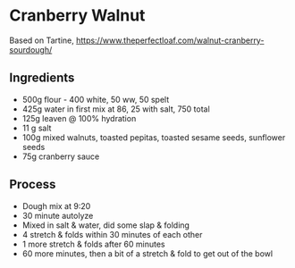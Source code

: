 # Cranberry Walnut
Based on Tartine, https://www.theperfectloaf.com/walnut-cranberry-sourdough/

## Ingredients
- 500g flour - 400 white, 50 ww, 50 spelt
- 425g water in first mix at 86, 25 with salt, 750 total
- 125g leaven @ 100% hydration
- 11 g salt
- 100g mixed walnuts, toasted pepitas, toasted sesame seeds, sunflower seeds
- 75g cranberry sauce

## Process
- Dough mix at 9:20
- 30 minute autolyze
- Mixed in salt & water, did some slap & folding
- 4 stretch & folds within 30 minutes of each other
- 1 more stretch & folds after 60 minutes
- 60 more minutes, then a bit of a stretch & fold to get out of the bowl
